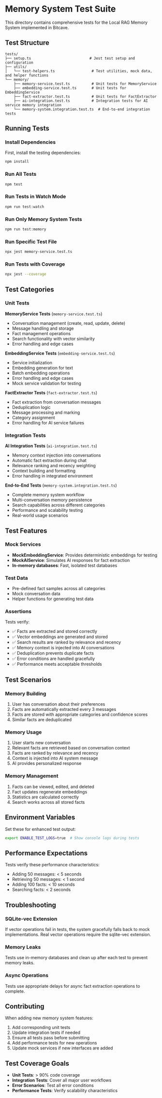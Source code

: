 # Memory System Test Suite

This directory contains comprehensive tests for the Local RAG Memory System implemented in Bitcave.

## Test Structure

```
tests/
├── setup.ts                           # Jest test setup and configuration
├── utils/
│   └── test-helpers.ts                 # Test utilities, mock data, and helper functions
└── memory/
    ├── memory-service.test.ts          # Unit tests for MemoryService
    ├── embedding-service.test.ts       # Unit tests for EmbeddingService  
    ├── fact-extractor.test.ts          # Unit tests for FactExtractor
    ├── ai-integration.test.ts          # Integration tests for AI service memory integration
    └── memory-system.integration.test.ts  # End-to-end integration tests
```

## Running Tests

### Install Dependencies
First, install the testing dependencies:
```bash
npm install
```

### Run All Tests
```bash
npm test
```

### Run Tests in Watch Mode
```bash
npm run test:watch
```

### Run Only Memory System Tests
```bash
npm run test:memory
```

### Run Specific Test File
```bash
npx jest memory-service.test.ts
```

### Run Tests with Coverage
```bash
npx jest --coverage
```

## Test Categories

### Unit Tests

**MemoryService Tests** (`memory-service.test.ts`)
- Conversation management (create, read, update, delete)
- Message handling and storage
- Fact management operations
- Search functionality with vector similarity
- Error handling and edge cases

**EmbeddingService Tests** (`embedding-service.test.ts`)
- Service initialization
- Embedding generation for text
- Batch embedding operations
- Error handling and edge cases
- Mock service validation for testing

**FactExtractor Tests** (`fact-extractor.test.ts`)
- Fact extraction from conversation messages
- Deduplication logic
- Message processing and marking
- Category assignment
- Error handling for AI service failures

### Integration Tests

**AI Integration Tests** (`ai-integration.test.ts`)
- Memory context injection into conversations
- Automatic fact extraction during chat
- Relevance ranking and recency weighting
- Context building and formatting
- Error handling in integrated environment

**End-to-End Tests** (`memory-system.integration.test.ts`)
- Complete memory system workflow
- Multi-conversation memory persistence
- Search capabilities across different categories
- Performance and scalability testing
- Real-world usage scenarios

## Test Features

### Mock Services
- **MockEmbeddingService**: Provides deterministic embeddings for testing
- **MockAIService**: Simulates AI responses for fact extraction
- **In-memory databases**: Fast, isolated test databases

### Test Data
- Pre-defined fact samples across all categories
- Mock conversation data
- Helper functions for generating test data

### Assertions
Tests verify:
- ✅ Facts are extracted and stored correctly
- ✅ Vector embeddings are generated and stored
- ✅ Search results are ranked by relevance and recency
- ✅ Memory context is injected into AI conversations
- ✅ Deduplication prevents duplicate facts
- ✅ Error conditions are handled gracefully
- ✅ Performance meets acceptable thresholds

## Test Scenarios

### Memory Building
1. User has conversation about their preferences
2. Facts are automatically extracted every 3 messages
3. Facts are stored with appropriate categories and confidence scores
4. Similar facts are deduplicated

### Memory Usage
1. User starts new conversation
2. Relevant facts are retrieved based on conversation context
3. Facts are ranked by relevance and recency
4. Context is injected into AI system message
5. AI provides personalized response

### Memory Management
1. Facts can be viewed, edited, and deleted
2. Fact updates regenerate embeddings
3. Statistics are calculated correctly
4. Search works across all stored facts

## Environment Variables

Set these for enhanced test output:
```bash
export ENABLE_TEST_LOGS=true  # Show console logs during tests
```

## Performance Expectations

Tests verify these performance characteristics:
- Adding 50 messages: < 5 seconds
- Retrieving 50 messages: < 1 second  
- Adding 100 facts: < 10 seconds
- Searching facts: < 2 seconds

## Troubleshooting

### SQLite-vec Extension
If vector operations fail in tests, the system gracefully falls back to mock implementations. Real vector operations require the sqlite-vec extension.

### Memory Leaks
Tests use in-memory databases and clean up after each test to prevent memory leaks.

### Async Operations  
Tests use appropriate delays for async fact extraction operations to complete.

## Contributing

When adding new memory system features:
1. Add corresponding unit tests
2. Update integration tests if needed
3. Ensure all tests pass before submitting
4. Add performance tests for new operations
5. Update mock services if new interfaces are added

## Test Coverage Goals

- **Unit Tests**: > 90% code coverage
- **Integration Tests**: Cover all major user workflows  
- **Error Scenarios**: Test all error conditions
- **Performance Tests**: Verify scalability characteristics